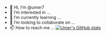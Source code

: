 - 👋 Hi, I’m @umer7
- 👀 I’m interested in ...
- 🌱 I’m currently learning ...
- 💞️ I’m looking to collaborate on ...
- 📫 How to reach me ...
[![Umer's GitHub stats](https://github-readme-stats.vercel.app/api?username=umer7)](https://github.com/anuraghazra/github-readme-stats)

<!---
umer7/umer7 is a ✨ special ✨ repository because its `README.md` (this file) appears on your GitHub profile.
You can click the Preview link to take a look at your changes.
--->
